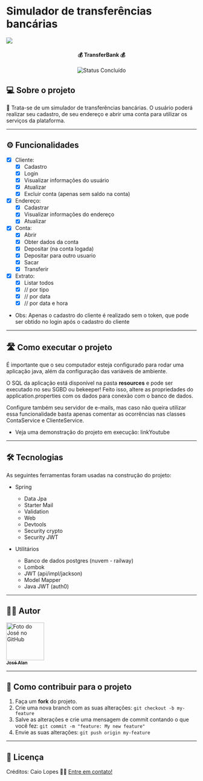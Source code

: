 
# Simulador de transferências bancárias
![](https://github.com/theJoseAlan/spring-transferbank/assets/117518719/1966541e-90ca-4ea8-984d-ef3b8b4a692d)

<h4 align="center"> 
	💰 TransferBank 💰
</h4>

<p align="center">
	<img alt="Status Concluído" src="https://img.shields.io/badge/STATUS-CONCLU%C3%8DDO-brightgreen">
</p>

## 💻 Sobre o projeto

📄 Trata-se de um simulador de transferências bancárias. O usuário poderá realizar seu cadastro, de seu endereço e abrir uma conta para utilizar os serviços da plataforma.

---

## ⚙️ Funcionalidades

- [x] Cliente:
  - [x] Cadastro
  - [x] Login
  - [x] Visualizar informações do usuário
  - [x] Atualizar
  - [x] Excluir conta (apenas sem saldo na conta)

- [x] Endereço:
  - [x] Cadastrar
  - [x] Visualizar informações do endereço
  - [x] Atualizar
     
- [x] Conta:
  - [x] Abrir
  - [x] Obter dados da conta
  - [x] Depositar (na conta logada)
  - [x] Depositar para outro usuario
  - [x] Sacar
  - [x] Transferir

- [x] Extrato:
  - [x] Listar todos
  - [x] // por tipo
  - [x] // por data
  - [x] // por data e hora

- Obs: Apenas o cadastro do cliente é realizado sem o token, que pode ser obtido no login após o cadastro do cliente

---

## 🛣️ Como executar o projeto

É importante que o seu computador esteja configurado para rodar uma aplicação java, além da configuração das variáveis de ambiente. 

O SQL da aplicação está disponível na pasta __resources__ e pode ser executado no seu SGBD ou bekeeper!
Feito isso, altere as propriedades do application.properties com os dados para conexão com o banco de dados.

Configure também seu servidor de e-mails, mas caso não queira utilizar essa funcionalidade basta apenas comentar as ocorrências nas classes ContaService e ClienteService.

- Veja uma demonstração do projeto em execução: linkYoutube

---

## 🛠 Tecnologias

As seguintes ferramentas foram usadas na construção do projeto:
- Spring
  - Data Jpa
  - Starter Mail
  - Validation
  - Web
  - Devtools
  - Security crypto
  - Security JWT

- Utilitários
  - Banco de dados postgres (nuvem - railway)
  - Lombok
  - JWT (api/impl/jackson)
  - Model Mapper
  - Java JWT (auth0)

---

## 🧙‍♂️ Autor

<tr>
    <td align="center">
      <a href="https://github.com/theJoseAlan">
        <img src="https://avatars.githubusercontent.com/u/117518719?v=4" width="100px;" alt="Foto do José no GitHub"/><br>
        <sub>
          <b>José Alan</b>
        </sub>
      </a>
    </td>
  </tr>

---

## 💪 Como contribuir para o projeto

1. Faça um **fork** do projeto.
2. Crie uma nova branch com as suas alterações: `git checkout -b my-feature`
3. Salve as alterações e crie uma mensagem de commit contando o que você fez: `git commit -m "feature: My new feature"`
4. Envie as suas alterações: `git push origin my-feature`

---

## 📝 Licença

<!-- Este projeto esta sobe a licença [MIT](./LICENSE). -->

Créditos: Caio Lopes 👋🏽 [Entre em contato!](https://www.linkedin.com/in/caiovslopes/)

